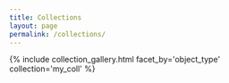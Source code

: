 ```yaml
---
title: Collections
layout: page
permalink: /collections/
---
```


{% include collection_gallery.html facet_by='object_type' collection='my_coll' %}
